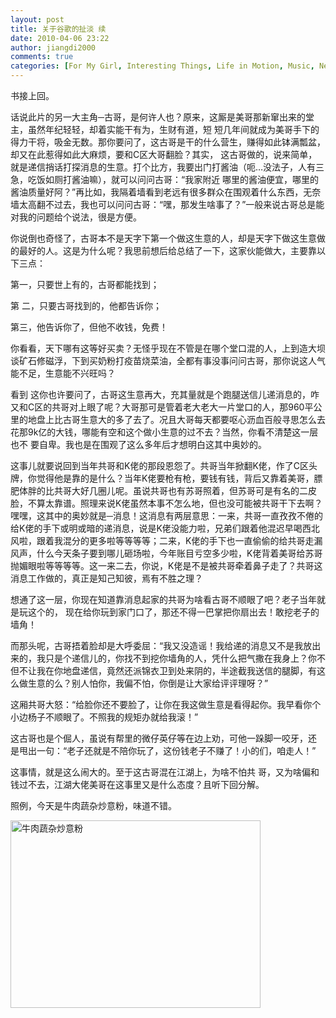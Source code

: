 ```yaml
---
layout: post
title: 关于谷歌的扯淡 续
date: 2010-04-06 23:22
author: jiangdi2000
comments: true
categories: [For My Girl, Interesting Things, Life in Motion, Music, News, Photography, Think It Over, This is my life, Uncategorized, What is Happenning]
---
```

书接上回。

话说此片的另一大主角─古哥，是何许人也？原来，这厮是美哥那新窜出来的堂主，虽然年纪轻轻，却着实能干有为，生财有道，短 短几年间就成为美哥手下的得力干将，吸金无数。那你要问了，这古哥是干的什么营生，赚得如此钵满瓢盆，却又在此惹得如此大麻烦，要和C区大哥翻脸？其实， 这古哥做的，说来简单，就是递信捎话打探消息的生意。打个比方，我要出门打酱油（呃…没法子，人有三急，吃饭如厕打酱油嘛），就可以问问古哥：“我家附近 哪里的酱油便宜，哪里的酱油质量好阿？”再比如，我隔着墙看到老远有很多群众在围观着什么东西，无奈墙太高翻不过去，我也可以问问古哥：“嘿，那发生啥事了？”一般来说古哥总是能对我的问题给个说法，很是方便。

你说倒也奇怪了，古哥本不是天字下第一个做这生意的人，却是天字下做这生意做的最好的人。这是为什么呢？我思前想后给总结了一下，这家伙能做大，主要靠以下三点：

第一，只要世上有的，古哥都能找到；

第 二，只要古哥找到的，他都告诉你；

第三，他告诉你了，但他不收钱，免费！

你看看，天下哪有这等好买卖？无怪乎现在不管是在哪个堂口混的人，上到造大坝谈矿石修磁浮，下到买奶粉打疫苗烧菜油，全都有事没事问问古哥，那你说这人气能不足，生意能不兴旺吗？

看到 这你也许要问了，古哥这生意再大，充其量就是个跑腿送信儿递消息的，咋又和C区的共哥对上眼了呢？大哥那可是管着老大老大一片堂口的人，那960平公里的地盘上比古哥生意大的多了去了。况且大哥每天都要呕心沥血百般寻思怎么去花那9k亿的大钱，哪能有空和这个做小生意的过不去？当然，你看不清楚这一层也不 要自卑。我也是在围观了这么多年后才想明白这其中奥妙的。

这事儿就要说回到当年共哥和K佬的那段恩怨了。共哥当年掀翻K佬，作了C区头牌，你觉得他是靠的是什么？当年K佬要枪有枪，要钱有钱，背后又靠着美哥，膘肥体胖的比共哥大好几圈儿呢。虽说共哥也有苏哥照着，但苏哥可是有名的二皮脸，不算太靠谱。照理来说K佬虽然本事不怎么地，但也没可能被共哥干下去啊？嘿嘿，这其中的奥妙就是─消息！这消息有两层意思：一来，共哥一直孜孜不倦的给K佬的手下或明或暗的递消息，说是K佬没能力啦，兄弟们跟着他混迟早喝西北风啦，跟着我混分的更多啦等等等等；二来，K佬的手下也一直偷偷的给共哥走漏 风声，什么今天条子要到哪儿砸场啦，今年账目亏空多少啦，K佬背着美哥给苏哥抛媚眼啦等等等等。这一来二去，你说，K佬是不是被共哥牵着鼻子走了？共哥这消息工作做的，真正是知己知彼，焉有不胜之理？

想通了这一层，你现在知道靠消息起家的共哥为啥看古哥不顺眼了吧？老子当年就是玩这个的， 现在给你玩到家门口了，那还不得一巴掌把你扇出去！敢挖老子的墙角！

而那头呢，古哥捂着脸却是大呼委屈：“我又没造谣！我给递的消息又不是我放出来的，我只是个递信儿的，你找不到挖你墙角的人，凭什么把气撒在我身上？你不但不让我在你地盘递信，竟然还派锦衣卫到处来阴的，半途截我送信的腿脚，有这么做生意的么？别人怕你，我偏不怕，你倒是让大家给评评理呀？”

这厢共哥大怒：“给脸你还不要脸了，让你在我这做生意是看得起你。我早看你个小边杨子不顺眼了。不照我的规矩办就给我滚！”

这古哥也是个倔人，虽说有帮里的微仔英仔等在边上劝，可他一跺脚一咬牙，还 是甩出一句：“老子还就是不陪你玩了，这份钱老子不赚了！小的们，咱走人！”

这事情，就是这么闹大的。至于这古哥混在江湖上，为啥不怕共 哥，又为啥偏和钱过不去，江湖大佬美哥在这事里又是什么态度？且听下回分解。

照例，今天是牛肉蔬杂炒意粉，味道不错。

<img src="http://api.photoshop.com/home_3dd7e3b4caaa4ff380edc3dd58c301e6/adobe-px-assets/30fd0a5bfced472d8ee33cb929e2f3dd" alt="牛肉蔬杂炒意粉" width="400" height="300" />

